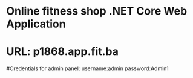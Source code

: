 # Online fitness shop .NET Core Web Application
# URL: p1868.app.fit.ba 
#Credentials for admin panel: 
 username:admin
 password:Admin1

